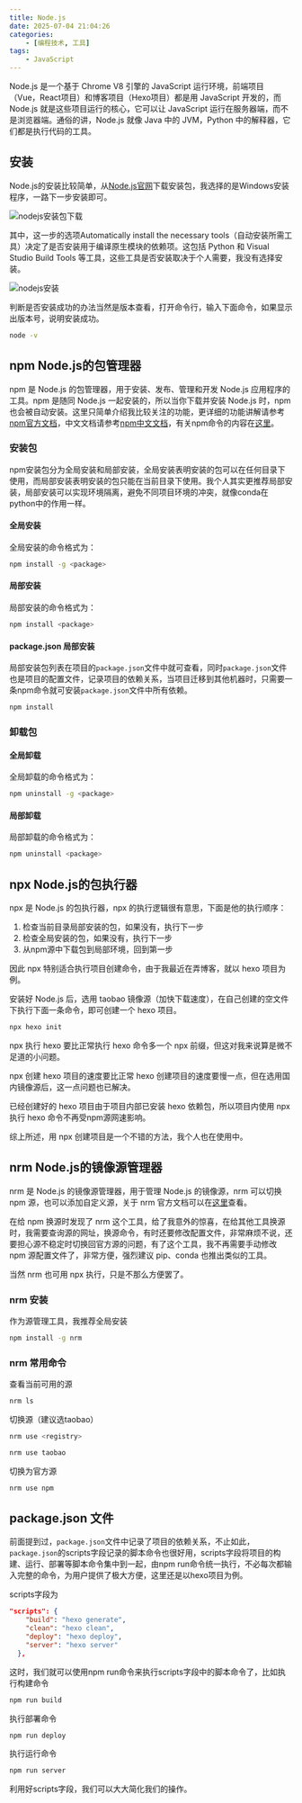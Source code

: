 ```yaml
---
title: Node.js
date: 2025-07-04 21:04:26
categories:
    - [编程技术, 工具]
tags:
    - JavaScript
---
```

Node.js 是一个基于 Chrome V8 引擎的 JavaScript 运行环境，前端项目（Vue，React项目）和博客项目（Hexo项目）都是用 JavaScript 开发的，而 Node.js 就是这些项目运行的核心，它可以让 JavaScript 运行在服务器端，而不是浏览器端。通俗的讲，Node.js 就像 Java 中的 JVM，Python 中的解释器，它们都是执行代码的工具。

<!-- more -->

## 安装

Node.js的安装比较简单，从[Node.js官网](https://nodejs.org/zh-cn)下载安装包，我选择的是Windows安装程序，一路下一步安装即可。

![nodejs安装包下载](1.png)

其中，这一步的选项Automatically install the necessary tools（自动安装所需工具）决定了是否安装用于编译原生模块的依赖项。这包括 Python 和 Visual Studio Build Tools 等工具，这些工具是否安装取决于个人需要，我没有选择安装。

![nodejs安装](2.png)

判断是否安装成功的办法当然是版本查看，打开命令行，输入下面命令，如果显示出版本号，说明安装成功。

```bash
node -v
```

## npm Node.js的包管理器

npm 是 Node.js 的包管理器，用于安装、发布、管理和开发 Node.js 应用程序的工具。npm 是随同 Node.js 一起安装的，所以当你下载并安装 Node.js 时，npm 也会被自动安装。这里只简单介绍我比较关注的功能，更详细的功能讲解请参考[npm官方文档](https://docs.npmjs.com/)，中文文档请参考[npm中文文档](https://npm.nodejs.cn/)，有关npm命令的内容在[这里](https://npm.nodejs.cn/cli/v11/commands)。

### 安装包

npm安装包分为全局安装和局部安装，全局安装表明安装的包可以在任何目录下使用，而局部安装表明安装的包只能在当前目录下使用。我个人其实更推荐局部安装，局部安装可以实现环境隔离，避免不同项目环境的冲突，就像conda在python中的作用一样。

#### 全局安装

全局安装的命令格式为：

```bash
npm install -g <package>
```

#### 局部安装

局部安装的命令格式为：

```bash
npm install <package>
```

#### package.json 局部安装

局部安装包列表在项目的`package.json`文件中就可查看，同时`package.json`文件也是项目的配置文件，记录项目的依赖关系，当项目迁移到其他机器时，只需要一条npm命令就可安装`package.json`文件中所有依赖。

```bash
npm install
```

### 卸载包

#### 全局卸载

全局卸载的命令格式为：

```bash
npm uninstall -g <package>
```

#### 局部卸载

局部卸载的命令格式为：

```bash
npm uninstall <package>
```

## npx Node.js的包执行器

npx 是 Node.js 的包执行器，npx 的执行逻辑很有意思，下面是他的执行顺序：

1. 检查当前目录局部安装的包，如果没有，执行下一步
2. 检查全局安装的包，如果没有，执行下一步
3. 从npm源中下载包到局部环境，回到第一步

因此 npx 特别适合执行项目创建命令，由于我最近在弄博客，就以 hexo 项目为例。

安装好 Node.js 后，选用 taobao 镜像源（加快下载速度），在自己创建的空文件下执行下面一条命令，即可创建一个 hexo 项目。

```bash
npx hexo init
```

npx 执行 hexo 要比正常执行 hexo 命令多一个 npx 前缀，但这对我来说算是微不足道的小问题。

npx 创建 hexo 项目的速度要比正常 hexo 创建项目的速度要慢一点，但在选用国内镜像源后，这一点问题也已解决。

已经创建好的 hexo 项目由于项目内部已安装 hexo 依赖包，所以项目内使用 npx 执行 hexo 命令不再受npm源网速影响。

综上所述，用 npx 创建项目是一个不错的方法，我个人也在使用中。

## nrm Node.js的镜像源管理器

nrm 是 Node.js 的镜像源管理器，用于管理 Node.js 的镜像源，nrm 可以切换 npm 源，也可以添加自定义源，关于 nrm 官方文档可以在[这里](https://github.com/Pana/nrm)查看。

在给 npm 换源时发现了 nrm 这个工具，给了我意外的惊喜，在给其他工具换源时，我需要查询源的网址，换源命令，有时还要修改配置文件，非常麻烦不说，还要担心源不稳定时切换回官方源的问题，有了这个工具，我不再需要手动修改 npm 源配置文件了，非常方便，强烈建议 pip、conda 也推出类似的工具。

当然 nrm 也可用 npx 执行，只是不那么方便罢了。

### nrm 安装

作为源管理工具，我推荐全局安装

```bash
npm install -g nrm
```

### nrm 常用命令

查看当前可用的源

```bash
nrm ls
```

切换源（建议选taobao）

```bash
nrm use <registry>
```

```bash
nrm use taobao
```

切换为官方源

```bash
nrm use npm
```

## package.json 文件

前面提到过，`package.json`文件中记录了项目的依赖关系，不止如此，`package.json`的scripts字段记录的脚本命令也很好用，scripts字段将项目的构建、运行、部署等脚本命令集中到一起，由npm run命令统一执行，不必每次都输入完整的命令，为用户提供了极大方便，这里还是以hexo项目为例。

scripts字段为

```json
"scripts": {
    "build": "hexo generate",
    "clean": "hexo clean",
    "deploy": "hexo deploy",
    "server": "hexo server"
  },
```

这时，我们就可以使用npm run命令来执行scripts字段中的脚本命令了，比如执行构建命令

```bash
npm run build
```

执行部署命令

```bash
npm run deploy
```

执行运行命令

```bash
npm run server
```

利用好scripts字段，我们可以大大简化我们的操作。
